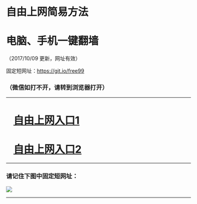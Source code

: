 ﻿# 自由上网简易方法

# 电脑、手机一键翻墙

（2017/10/09 更新，网址有效）

固定短网址：https://git.io/free99

### （微信如打不开，请转到浏览器打开）


***





# &nbsp;&nbsp; <a href="http://ft275998454.fwq-tz-1001.info/fwqtz01.html?t=100900114724 " target="_blank">自由上网入口1</a>
# &nbsp;&nbsp; <a href="http://ft1373814333.fwq-tz-1002.info/fwqtz02.html?t=100900117163 " target="_blank">自由上网入口2</a>
***

### 请记住下图中固定短网址：

<img src="https://s3-us-west-2.amazonaws.com/fwq-1001/yjfq-20170905okok.png" /> 


***

